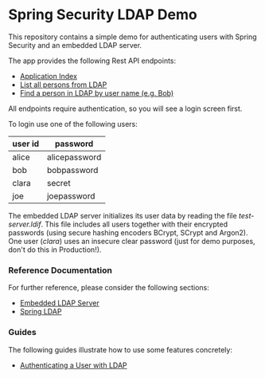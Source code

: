 # Spring Security LDAP Demo

This repository contains a simple demo for authenticating users with Spring Security and 
an embedded LDAP server.

The app provides the following Rest API endpoints:

* [Application Index](http://localhost:8080) 
* [List all persons from LDAP](http://localhost:8080/persons) 
* [Find a person in LDAP by user name (e.g. Bob)](http://localhost:8080/persons/bob) 

All endpoints require authentication, so you will see a login screen first.

To login use one of the following users:

| user id | password        |
|---------|-----------------|
| alice   | alicepassword   |
| bob     | bobpassword     |
| clara   | secret          |
| joe     | joepassword     |

The embedded LDAP server initializes its user data by reading the file _test-server.ldif_.
This file includes all users together with their encrypted passwords 
(using secure hashing encoders BCrypt, SCrypt and Argon2). One user (_clara_) uses an insecure clear password 
(just for demo purposes, don't do this in Production!). 

### Reference Documentation
For further reference, please consider the following sections:

* [Embedded LDAP Server](https://docs.spring.io/spring-boot/docs/2.2.6.RELEASE/reference/html/boot-features-nosql.html#boot-features-ldap-embedded)
* [Spring LDAP](https://docs.spring.io/spring-boot/docs/2.2.6.RELEASE/reference/htmlsingle/#boot-features-ldap)

### Guides
The following guides illustrate how to use some features concretely:

* [Authenticating a User with LDAP](https://spring.io/guides/gs/authenticating-ldap/)


